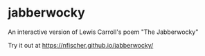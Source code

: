 # jabberwocky
An interactive version of Lewis Carroll's poem "The Jabberwocky"

Try it out at https://nfischer.github.io/jabberwocky/
